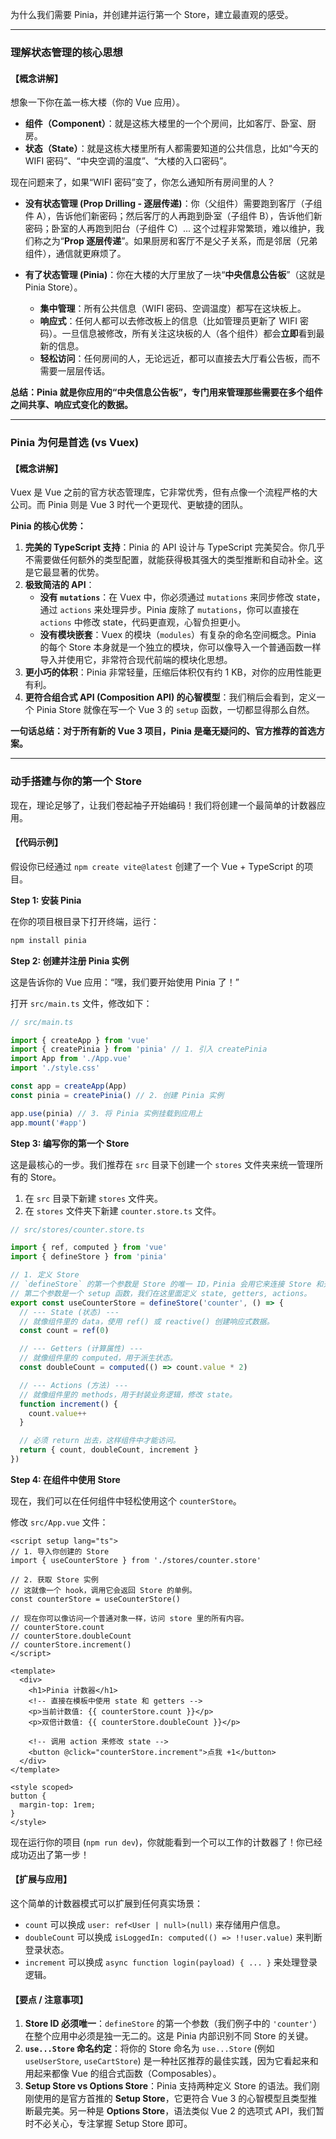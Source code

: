 为什么我们需要 Pinia，并创建并运行第一个 Store，建立最直观的感受。

---

### **理解状态管理的核心思想**

#### **【概念讲解】**

想象一下你在盖一栋大楼（你的 Vue 应用）。

*   **组件（Component）**：就是这栋大楼里的一个个房间，比如客厅、卧室、厨房。
*   **状态（State）**：就是这栋大楼里所有人都需要知道的公共信息，比如“今天的 WIFI 密码”、“中央空调的温度”、“大楼的入口密码”。

现在问题来了，如果“WIFI 密码”变了，你怎么通知所有房间里的人？

*   **没有状态管理 (Prop Drilling - 逐层传递)**：你（父组件）需要跑到客厅（子组件 A），告诉他们新密码；然后客厅的人再跑到卧室（子组件 B），告诉他们新密码；卧室的人再跑到阳台（子组件 C）... 这个过程非常繁琐，难以维护，我们称之为“**Prop 逐层传递**”。如果厨房和客厅不是父子关系，而是邻居（兄弟组件），通信就更麻烦了。

*   **有了状态管理 (Pinia)**：你在大楼的大厅里放了一块“**中央信息公告板**”（这就是 Pinia Store）。
    *   **集中管理**：所有公共信息（WIFI 密码、空调温度）都写在这块板上。
    *   **响应式**：任何人都可以去修改板上的信息（比如管理员更新了 WIFI 密码）。一旦信息被修改，所有关注这块板的人（各个组件）都会**立即**看到最新的信息。
    *   **轻松访问**：任何房间的人，无论远近，都可以直接去大厅看公告板，而不需要一层层传话。

**总结：Pinia 就是你应用的“中央信息公告板”，专门用来管理那些需要在多个组件之间共享、响应式变化的数据。**

---

### **Pinia 为何是首选 (vs Vuex)**

#### **【概念讲解】**

Vuex 是 Vue 之前的官方状态管理库，它非常优秀，但有点像一个流程严格的大公司。而 Pinia 则是 Vue 3 时代一个更现代、更敏捷的团队。

**Pinia 的核心优势：**

1.  **完美的 TypeScript 支持**：Pinia 的 API 设计与 TypeScript 完美契合。你几乎不需要做任何额外的类型配置，就能获得极其强大的类型推断和自动补全。这是它最显著的优势。
2.  **极致简洁的 API**：
    *   **没有 `mutations`**：在 Vuex 中，你必须通过 `mutations` 来同步修改 state，通过 `actions` 来处理异步。Pinia 废除了 `mutations`，你可以直接在 `actions` 中修改 state，代码更直观，心智负担更小。
    *   **没有模块嵌套**：Vuex 的模块（`modules`）有复杂的命名空间概念。Pinia 的每个 Store 本身就是一个独立的模块，你可以像导入一个普通函数一样导入并使用它，非常符合现代前端的模块化思想。
3.  **更小巧的体积**：Pinia 非常轻量，压缩后体积仅有约 1 KB，对你的应用性能更有利。
4.  **更符合组合式 API (Composition API) 的心智模型**：我们稍后会看到，定义一个 Pinia Store 就像在写一个 Vue 3 的 `setup` 函数，一切都显得那么自然。

**一句话总结：对于所有新的 Vue 3 项目，Pinia 是毫无疑问的、官方推荐的首选方案。**

---

### **动手搭建与你的第一个 Store**

现在，理论足够了，让我们卷起袖子开始编码！我们将创建一个最简单的计数器应用。

#### **【代码示例】**

假设你已经通过 `npm create vite@latest` 创建了一个 Vue + TypeScript 的项目。

**Step 1: 安装 Pinia**

在你的项目根目录下打开终端，运行：

```bash
npm install pinia
```

**Step 2: 创建并注册 Pinia 实例**

这是告诉你的 Vue 应用：“嘿，我们要开始使用 Pinia 了！”

打开 `src/main.ts` 文件，修改如下：

```typescript
// src/main.ts

import { createApp } from 'vue'
import { createPinia } from 'pinia' // 1. 引入 createPinia
import App from './App.vue'
import './style.css'

const app = createApp(App)
const pinia = createPinia() // 2. 创建 Pinia 实例

app.use(pinia) // 3. 将 Pinia 实例挂载到应用上
app.mount('#app')
```

**Step 3: 编写你的第一个 Store**

这是最核心的一步。我们推荐在 `src` 目录下创建一个 `stores` 文件夹来统一管理所有的 Store。

1.  在 `src` 目录下新建 `stores` 文件夹。
2.  在 `stores` 文件夹下新建 `counter.store.ts` 文件。

```typescript
// src/stores/counter.store.ts

import { ref, computed } from 'vue'
import { defineStore } from 'pinia'

// 1. 定义 Store
// `defineStore` 的第一个参数是 Store 的唯一 ID，Pinia 会用它来连接 Store 和开发者工具。
// 第二个参数是一个 setup 函数，我们在这里面定义 state, getters, actions。
export const useCounterStore = defineStore('counter', () => {
  // --- State (状态) ---
  // 就像组件里的 data，使用 ref() 或 reactive() 创建响应式数据。
  const count = ref(0)

  // --- Getters (计算属性) ---
  // 就像组件里的 computed，用于派生状态。
  const doubleCount = computed(() => count.value * 2)

  // --- Actions (方法) ---
  // 就像组件里的 methods，用于封装业务逻辑，修改 state。
  function increment() {
    count.value++
  }

  // 必须 return 出去，这样组件中才能访问。
  return { count, doubleCount, increment }
})
```

**Step 4: 在组件中使用 Store**

现在，我们可以在任何组件中轻松使用这个 `counterStore`。

修改 `src/App.vue` 文件：

```vue
<script setup lang="ts">
// 1. 导入你创建的 Store
import { useCounterStore } from './stores/counter.store'

// 2. 获取 Store 实例
// 这就像一个 hook，调用它会返回 Store 的单例。
const counterStore = useCounterStore()

// 现在你可以像访问一个普通对象一样，访问 store 里的所有内容。
// counterStore.count
// counterStore.doubleCount
// counterStore.increment()
</script>

<template>
  <div>
    <h1>Pinia 计数器</h1>
    <!-- 直接在模板中使用 state 和 getters -->
    <p>当前计数值: {{ counterStore.count }}</p>
    <p>双倍计数值: {{ counterStore.doubleCount }}</p>

    <!-- 调用 action 来修改 state -->
    <button @click="counterStore.increment">点我 +1</button>
  </div>
</template>

<style scoped>
button {
  margin-top: 1rem;
}
</style>
```

现在运行你的项目 (`npm run dev`)，你就能看到一个可以工作的计数器了！你已经成功迈出了第一步！

#### **【扩展与应用】**

这个简单的计数器模式可以扩展到任何真实场景：

*   `count` 可以换成 `user: ref<User | null>(null)` 来存储用户信息。
*   `doubleCount` 可以换成 `isLoggedIn: computed(() => !!user.value)` 来判断登录状态。
*   `increment` 可以换成 `async function login(payload) { ... }` 来处理登录逻辑。

#### **【要点 / 注意事项】**

1.  **Store ID 必须唯一**：`defineStore` 的第一个参数（我们例子中的 `'counter'`）在整个应用中必须是独一无二的。这是 Pinia 内部识别不同 Store 的关键。
2.  **`use...Store` 命名约定**：将你的 Store 命名为 `use...Store` (例如 `useUserStore`, `useCartStore`) 是一种社区推荐的最佳实践，因为它看起来和用起来都像 Vue 的组合式函数（Composables）。
3.  **Setup Store vs Options Store**：Pinia 支持两种定义 Store 的语法。我们刚刚使用的是官方首推的 **Setup Store**，它更符合 Vue 3 的心智模型且类型推断最完美。另一种是 **Options Store**，语法类似 Vue 2 的选项式 API，我们暂时不必关心，专注掌握 Setup Store 即可。